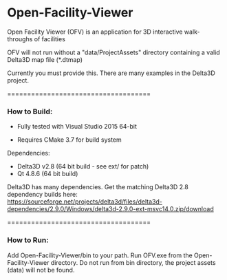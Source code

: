 # Open-Facility-Viewer

Open Facility Viewer (OFV) is an application for 3D interactive walk-throughs of facilities

OFV will not run without a "data/ProjectAssets" directory containing a valid Delta3D map file (*.dtmap)

Currently you must provide this. There are many examples in the Delta3D project.


====================================

### How to Build:

* Fully tested with Visual Studio 2015 64-bit

* Requires CMake 3.7 for build system

Dependencies:
- Delta3D v2.8 (64 bit build - see ext/ for patch)
- Qt 4.8.6 (64 bit build)

Delta3D has many dependencies. Get the matching Delta3D 2.8 dependency builds here:
https://sourceforge.net/projects/delta3d/files/delta3d-dependencies/2.9.0/Windows/delta3d-2.9.0-ext-msvc14.0.zip/download


====================================

### How to Run:

Add Open-Facility-Viewer/bin to your path. Run OFV.exe from the Open-Facility-Viewer directory. Do not run from bin directory, the project assets (data) will not be found.

